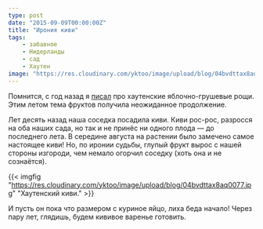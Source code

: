 ```yaml
---
type: post
date: "2015-09-09T00:00:00Z"
title: "Ирония киви"
tags:
    - забавное
    - Нидерланды
    - сад
    - Хаутен
image: "https://res.cloudinary.com/yktoo/image/upload/blog/04bvdttax8aq0077.jpg"
---
```


Помнится, с год назад я [писал](0223) про хаутенские яблочно-грушевые рощи. Этим летом тема фруктов получила неожиданное продолжение.

Лет десять назад наша соседка посадила киви. Киви рос-рос, разросся на оба наших сада, но так и не принёс ни одного плода — до последнего лета. В середине августа на растении было замечено самое настоящее киви! Но, по иронии судьбы, глупый фрукт вырос с нашей стороны изгороди, чем немало огорчил соседку (хоть она и не сознаётся).

{{< imgfig "https://res.cloudinary.com/yktoo/image/upload/blog/04bvdttax8aq0077.jpg" "Хаутенский киви." >}}

<!--more-->

И пусть он пока что размером с куриное яйцо, лиха беда начало! Через пару лет, глядишь, будем кививое варенье готовить.
